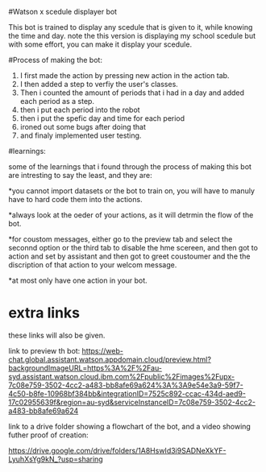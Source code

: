 #Watson x scedule displayer bot 

This bot is trained to display any scedule that is given to it, while knowing the time and day. note the this version is displaying my school scedule but with some effort, you can make it display your scedule. 



#Process of making the bot:

1. I first made the action by pressing new action in the action tab.
2. I then added a step to verfiy the user's classes.
3. Then i counted the amount of periods that i had in a day and added each period as a step.
4.  then i put each period into the robot
5. then i put the spefic day and time for each period
6. ironed out some  bugs after doing that
7. and finaly implemented user testing.


#learnings:


some of the learnings that i found through the process of making this bot are intresting to say the least, and they are:

*you cannot import datasets or the bot to train on, you will have to manuly have to hard code them into the actions.

*always look at the oeder of your actions, as it will detrmin the flow of the bot.

*for coustom messages, either go to the preview tab and select the seconnd option or the third tab to disable the hme scereen, and then got to action and set by assistant and then got to greet coustoumer and the the discription of that action to your welcom message.

*at most only have one action in your bot. 




# extra links 


these links will also be given. 


link to preview th bot: https://web-chat.global.assistant.watson.appdomain.cloud/preview.html?backgroundImageURL=https%3A%2F%2Fau-syd.assistant.watson.cloud.ibm.com%2Fpublic%2Fimages%2Fupx-7c08e759-3502-4cc2-a483-bb8afe69a624%3A%3A9e54e3a9-59f7-4c50-b8fe-10968bf384bb&integrationID=7525c892-ccac-434d-aed9-17c02955639f&region=au-syd&serviceInstanceID=7c08e759-3502-4cc2-a483-bb8afe69a624

link to a drive folder showing a flowchart of the bot, and a video showing futher proof of creation:

https://drive.google.com/drive/folders/1A8HswId3i9SADNeXkYF-LyuhXsYg9kN_?usp=sharing
